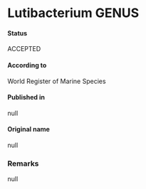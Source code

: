 # Lutibacterium GENUS

#### Status
ACCEPTED

#### According to
World Register of Marine Species

#### Published in
null

#### Original name
null

### Remarks
null